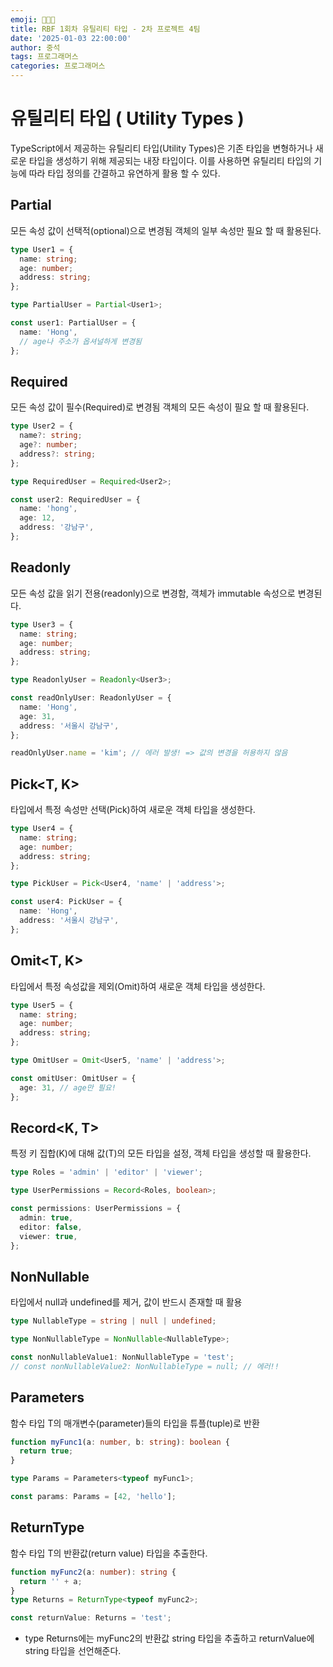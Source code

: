 ```yaml
---
emoji: 👨🏻‍💻
title: RBF 1회차 유틸리티 타입 - 2차 프로젝트 4팀
date: '2025-01-03 22:00:00'
author: 중석
tags: 프로그래머스
categories: 프로그래머스
---
```


# 유틸리티 타입 ( Utility Types )

TypeScript에서 제공하는 유틸리티 타입(Utility Types)은 기존 타입을 변형하거나 새로운 타입을 생성하기 위해 제공되는 내장 타입이다.
이를 사용하면 유틸리티 타입의 기능에 따라 타입 정의를 간결하고 유연하게 활용 할 수 있다.

## Partial<T>

모든 속성 값이 선택적(optional)으로 변경됨 객체의 일부 속성만 필요 할 때 활용된다.

```ts
type User1 = {
  name: string;
  age: number;
  address: string;
};

type PartialUser = Partial<User1>;

const user1: PartialUser = {
  name: 'Hong',
  // age나 주소가 옵셔널하게 변경됨
};
```

## Required<T>

모든 속성 값이 필수(Required)로 변경됨 객체의 모든 속성이 필요 할 때 활용된다.

```ts
type User2 = {
  name?: string;
  age?: number;
  address?: string;
};

type RequiredUser = Required<User2>;

const user2: RequiredUser = {
  name: 'hong',
  age: 12,
  address: '강남구',
};
```

## Readonly<T>

모든 속성 값을 읽기 전용(readonly)으로 변경함, 객체가 immutable 속성으로 변경된다.

```ts
type User3 = {
  name: string;
  age: number;
  address: string;
};

type ReadonlyUser = Readonly<User3>;

const readOnlyUser: ReadonlyUser = {
  name: 'Hong',
  age: 31,
  address: '서울시 강남구',
};

readOnlyUser.name = 'kim'; // 에러 발생! => 값의 변경을 허용하지 않음
```

## Pick<T, K>

타입에서 특정 속성만 선택(Pick)하여 새로운 객체 타입을 생성한다.

```ts
type User4 = {
  name: string;
  age: number;
  address: string;
};

type PickUser = Pick<User4, 'name' | 'address'>;

const user4: PickUser = {
  name: 'Hong',
  address: '서울시 강남구',
};
```

## Omit<T, K>

타입에서 특정 속성값을 제외(Omit)하여 새로운 객체 타입을 생성한다.

```ts
type User5 = {
  name: string;
  age: number;
  address: string;
};

type OmitUser = Omit<User5, 'name' | 'address'>;

const omitUser: OmitUser = {
  age: 31, // age만 필요!
};
```

## Record<K, T>

특정 키 집합(K)에 대해 값(T)의 모든 타입을 설정, 객체 타입을 생성할 때 활용한다.

```ts
type Roles = 'admin' | 'editor' | 'viewer';

type UserPermissions = Record<Roles, boolean>;

const permissions: UserPermissions = {
  admin: true,
  editor: false,
  viewer: true,
};
```

## NonNullable<T>

타입에서 null과 undefined를 제거, 값이 반드시 존재할 때 활용

```ts
type NullableType = string | null | undefined;

type NonNullableType = NonNullable<NullableType>;

const nonNullableValue1: NonNullableType = 'test';
// const nonNullableValue2: NonNullableType = null; // 에러!!
```

## Parameters<T>

함수 타입 T의 매개변수(parameter)들의 타입을 튜플(tuple)로 반환

```ts
function myFunc1(a: number, b: string): boolean {
  return true;
}

type Params = Parameters<typeof myFunc1>;

const params: Params = [42, 'hello'];
```

## ReturnType<T>

함수 타입 T의 반환값(return value) 타입을 추출한다.

```ts
function myFunc2(a: number): string {
  return '' + a;
}
type Returns = ReturnType<typeof myFunc2>;

const returnValue: Returns = 'test';
```

- type Returns에는 myFunc2의 반환값 string 타입을 추출하고 returnValue에 string 타입을 선언해준다.

```toc

```
